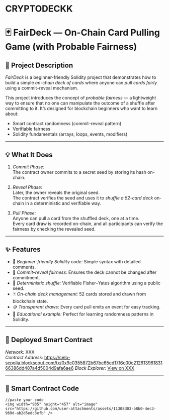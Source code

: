# CRYPTODECKK
# 🃏 FairDeck — On-Chain Card Pulling Game (with Probable Fairness)

## 🎯 Project Description
*FairDeck* is a beginner-friendly Solidity project that demonstrates how to build a simple *on-chain deck of cards* where anyone can *pull cards fairly* using a commit–reveal mechanism.  

This project introduces the concept of *probable fairness* — a lightweight way to ensure that no one can manipulate the outcome of a shuffle after committing to it. It’s designed for blockchain beginners who want to learn about:
- Smart contract randomness (commit–reveal pattern)
- Verifiable fairness
- Solidity fundamentals (arrays, loops, events, modifiers)

---

## 💡 What It Does
1. *Commit Phase:*  
   The contract owner commits to a secret seed by storing its hash on-chain.

2. *Reveal Phase:*  
   Later, the owner reveals the original seed.  
   The contract verifies the seed and uses it to *shuffle a 52-card deck* on-chain in a deterministic and verifiable way.

3. *Pull Phase:*  
   Anyone can pull a card from the shuffled deck, one at a time.  
   Every card draw is recorded on-chain, and all participants can verify the fairness by checking the revealed seed.

---

## ✨ Features
- 🧠 *Beginner-friendly Solidity code:* Simple syntax with detailed comments.  
- 🔐 *Commit–reveal fairness:* Ensures the deck cannot be changed after commitment.  
- 🔁 *Deterministic shuffle:* Verifiable Fisher–Yates algorithm using a public seed.  
- 🃏 *On-chain deck management:* 52 cards stored and drawn from blockchain state.  
- 🪙 *Transparent draws:* Every card pull emits an event for easy tracking.  
- 🧩 *Educational example:* Perfect for learning randomness patterns in Solidity.  

---

## 🚀 Deployed Smart Contract
*Network:* XXX  
*Contract Address:* https://celo-sepolia.blockscout.com/tx/0x9c0355872b67bc65ed17f6c00c21261396183166386dd487a4d5004d9afa6ae6
*Block Explorer:* [View on XXX](XXX)

---

## 📄 Smart Contract Code
```solidity
//paste your code
<img width="935" height="457" alt="image" src="https://github.com/user-attachments/assets/11308d03-b8b0-4ec3-969d-ab2d5edc3efb" />
